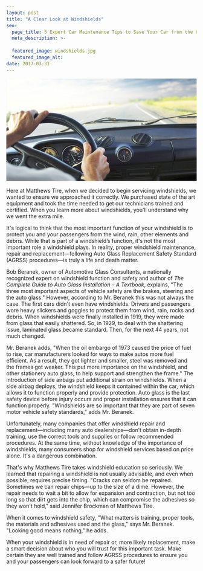 ```yaml
---
layout: post
title: "A Clear Look at Windshields"
seo:
  page_title: 5 Expert Car Maintenance Tips to Save Your Car from the Heat
  meta_description: >-

  featured_image: windshields.jpg
  featured_image_alt:
date: 2017-03-31
---
```


![Tires](windshields.jpg)

Here at Matthews Tire, when we decided to begin servicing windshields, we wanted to ensure we approached it correctly. We purchased state of the art equipment and took the time needed to get our technicians trained and certified. When you learn more about windshields, you’ll understand why we went the extra mile.

It's logical to think that the most important function of your windshield is to protect you and your passengers from the wind, rain, other elements and debris. While that is part of a windshield’s function, it's not the most important role a windshield plays. In reality, proper windshield maintenance, repair and replacement—following Auto Glass Replacement Safety Standard (AGRSS) procedures—is truly a life and death matter.

Bob Beranek, owner of Automotive Glass Consultants, a nationally recognized expert on windshield function and safety and author of _The Complete Guide to Auto Glass Installation – A Textbook_, explains, "The three most important aspects of vehicle safety are the brakes, steering and the auto glass." However, according to Mr. Beranek this was not always the case. The first cars didn't even have windshields. Drivers and passengers wore heavy slickers and goggles to protect them from wind, rain, rocks and debris. When windshields were finally installed in 1919, they were made from glass that easily shattered. So, in 1929, to deal with the shattering issue, laminated glass became standard. Then, for the next 44 years, not much changed.

Mr. Beranek adds, "When the oil embargo of 1973 caused the price of fuel to rise, car manufacturers looked for ways to make autos more fuel efficient. As a result, they got lighter and smaller, steel was removed and the frames got weaker. This put more importance on the windshield, and other stationery auto glass, to help support and strengthen the frame." The introduction of side airbags put additional strain on windshields. When a side airbag deploys, the windshield keeps it contained within the car, which allows it to function properly and provide protection. Auto glass is the last safety device before injury occurs and proper installation ensures that it can function properly. "Windshields are so important that they are part of seven motor vehicle safety standards," adds Mr. Beranek.

Unfortunately, many companies that offer windshield repair and replacement—including many auto dealerships—don’t obtain in-depth training, use the correct tools and supplies or follow recommended procedures. At the same time, without knowledge of the importance of windshields, many consumers shop for windshield services based on price alone. It's a dangerous combination.

That's why Matthews Tire takes windshield education so seriously. We learned that repairing a windshield is not usually advisable, and even when possible, requires precise timing. "Cracks can seldom be repaired. Sometimes we can repair chips—up to the size of a dime. However, the repair needs to wait a bit to allow for expansion and contraction, but not too long so that dirt gets into the chip, which can compromise the adhesives so they won't hold," said Jennifer Brockman of Matthews Tire.

When it comes to windshield safety, "What matters is training, proper tools, the materials and adhesives used and the glass," says Mr. Beranek. "Looking good means nothing," he adds.

When your windshield is in need of repair or, more likely replacement, make a smart decision about who you will trust for this important task. Make certain they are well trained and follow AGRSS procedures to ensure you and your passengers can look forward to a safer future!
